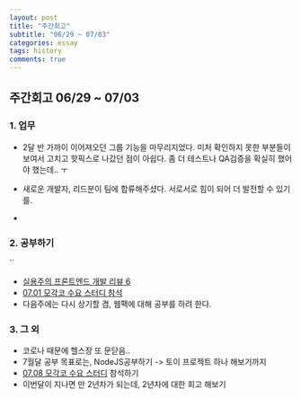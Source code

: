 ```yaml
---
layout: post
title: "주간회고"
subtitle: "06/29 ~ 07/03"
categories: essay
tags: history
comments: true
---
```



## 주간회고 06/29 ~ 07/03

###  1. 업무
-   2달 반 가까이 이어져오던 그룹 기능을 마무리지었다. 미처 확인하지 못한 부분들이 보여서 고치고 핫픽스로 나갔던 점이 아쉽다.
좀 더 테스트나 QA검증을 확실히 했어야 했는데.. ㅜ

- 새로운 개발자, 리드분이 팀에 합류해주셨다. 서로서로 힘이 되어 더 발전할 수 있기를.
- 

###  2. 공부하기
``
- [실용주의 프론트엔드 개발 리뷰 6](https://bluelion2.github.io/daily_read/2020/07/01/실용주의_프론트엔드개발_리뷰7/)
- [07.01 모각코 수요 스터디 참석](https://github.com/bluelion2/Wednesday_Salon/issues/1)
- 다음주에는 다시 상기할 겸, 웹팩에 대해 공부를 하려 한다. 

### 3. 그 외

- 코로나 때문에 헬스장 또 문닫음..
- 7월달 공부 목표로는, NodeJS공부하기 -> 토이 프로젝트 하나 해보기까지
- [07.08 모각코 수요 스터디](https://github.com/bluelion2/Wednesday_Salon/issues/2) 참석하기
- 이번달이 지나면 만 2년차가 되는데, 2년차에 대한 회고 해보기

